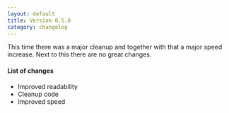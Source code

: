 ```yaml
---
layout: default
title: Version 0.5.0
category: changelog
---
```


This time there was a major cleanup and together with that a major speed increase.
Next to this there are no great changes.

#### List of changes

- Improved readability
- Cleanup code
- Improved speed